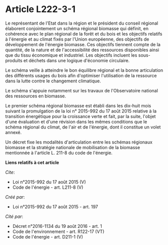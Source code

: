 # Article L222-3-1

Le représentant de l'Etat dans la région et le président du conseil régional élaborent conjointement un schéma régional
biomasse qui définit, en cohérence avec le plan régional de la forêt et du bois et les objectifs relatifs à l'énergie et au
climat fixés par l'Union européenne, des objectifs de développement de l'énergie biomasse. Ces objectifs tiennent compte de
la quantité, de la nature et de l'accessibilité des ressources disponibles ainsi que du tissu économique et industriel. Les
objectifs incluent les sous-produits et déchets dans une logique d'économie circulaire. 

Le schéma veille à atteindre le bon équilibre régional et la bonne articulation des différents usages du bois afin
d'optimiser l'utilisation de la ressource dans la lutte contre le changement climatique. 

Le schéma s'appuie notamment sur les travaux de l'Observatoire national des ressources en biomasse. 

Le premier schéma régional biomasse est établi dans les dix-huit mois suivant la promulgation de la loi n° 2015-992 du 17
août 2015 relative à la transition énergétique pour la croissance verte et fait, par la suite, l'objet d'une évaluation et
d'une révision dans les mêmes conditions que le schéma régional du climat, de l'air et de l'énergie, dont il constitue un
volet annexé. 

Un décret fixe les modalités d'articulation entre les schémas régionaux biomasse et la stratégie nationale de mobilisation de
la biomasse mentionnée à l'article L. 211-8 du code de l'énergie.

**Liens relatifs à cet article**

_Cite_:

  - Loi n°2015-992 du 17 août 2015 (V)
  - Code de l'énergie - art. L211-8 (V)

_Créé par_:

  - Loi n°2015-992 du 17 août 2015 - art. 197

_Cité par_:

  - Décret n°2016-1134 du 19 août 2016 - art. 1
  - Code de l'environnement - art. R122-17 (VT)
  - Code de l'énergie - art. D211-1 (V)
